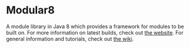 # Modular8

A module library in Java 8 which provides a framework for modules to be built on. For more information on latest builds, check out [the website](https://trulyfree.github.io/Modular/). For general information and tutorials, check out [the wiki](https://github.com/TrulyFree/Modular/wiki).